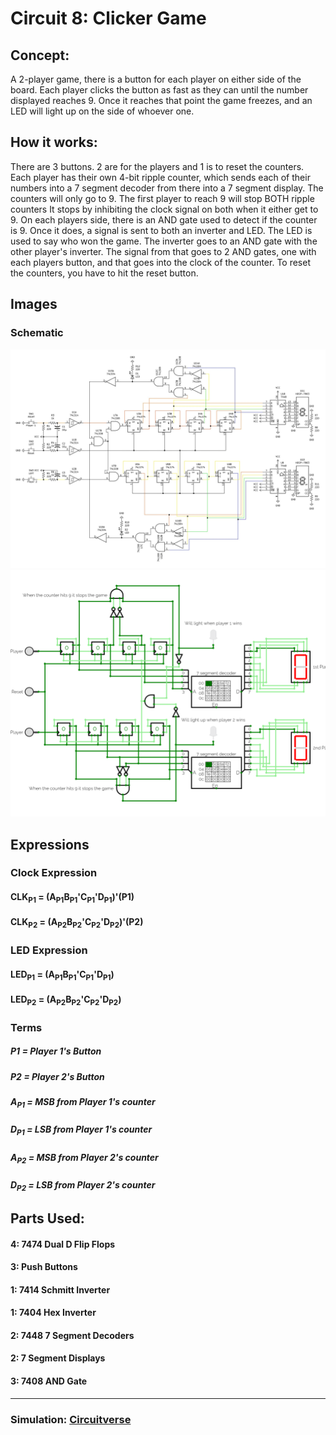 # Circuit 8: Clicker Game
## Concept:
A 2-player game, there is a button for each player on either side of the board. Each player clicks the button as fast as they can until the number displayed reaches 9. Once it reaches that point the game freezes, and an LED will light up on the side of whoever one.

## How it works:
There are 3 buttons. 2 are for the players and 1 is to reset the counters. Each player has their own 4-bit ripple counter, which sends each of their numbers into a 7 segment decoder from there into a 7 segment display. The counters will only go to 9. The first player to reach 9 will stop BOTH ripple counters It stops by inhibiting the clock signal on both when it either get to 9. On each players side, there is an AND gate used to detect if the counter is 9. Once it does, a signal is sent to both an inverter and LED. The LED is used to say who won the game. The inverter goes to an AND gate with the other player's inverter. The signal from that goes to 2 AND gates, one with each players button, and that goes into the clock of the counter. To reset the counters, you have to hit the reset button. 

## Images
### Schematic
![Circuit 8 Schematic](Circuit_8_Schematic.jpg)
![Circuit 8 Simulation](Circuit_8_Simulation.png)

## Expressions
### Clock Expression
#### CLK<sub>P1</sub> = (A<sub>P1</sub>B<sub>P1</sub>'C<sub>P1</sub>'D<sub>P1</sub>)'(P1)
#### CLK<sub>P2</sub> = (A<sub>P2</sub>B<sub>P2</sub>'C<sub>P2</sub>'D<sub>P2</sub>)'(P2)

### LED Expression
#### LED<sub>P1</sub> = (A<sub>P1</sub>B<sub>P1</sub>'C<sub>P1</sub>'D<sub>P1</sub>)
#### LED<sub>P2</sub> = (A<sub>P2</sub>B<sub>P2</sub>'C<sub>P2</sub>'D<sub>P2</sub>)

### Terms
##### P1 = Player 1's Button
##### P2 = Player 2's Button
##### A<sub>P1</sub> = MSB from Player 1's counter
##### D<sub>P1</sub> = LSB from Player 1's counter
##### A<sub>P2</sub> = MSB from Player 2's counter
##### D<sub>P2</sub> = LSB from Player 2's counter

## Parts Used:
#### 4: 7474 Dual D Flip Flops
#### 3: Push Buttons
#### 1: 7414 Schmitt Inverter
#### 1: 7404 Hex Inverter
#### 2: 7448 7 Segment Decoders
#### 2: 7 Segment Displays
#### 3: 7408 AND Gate
***
### Simulation: [Circuitverse](https://circuitverse.org/users/266288/projects/clicker-game-6063e9f3-109b-4f02-9795-a4136be550ad)

